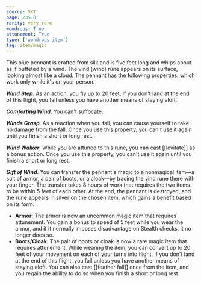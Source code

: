 ```yaml
---
source: SKT
page: 235.0
rarity: very rare
wondrous: True
attunement: True
type: ['wondrous item']
tag: item/magic
---
```


This blue pennant is crafted from silk and is five feet long and whips about as if buffeted by a wind. The vind (wind) rune appears on its surface, looking almost like a cloud. The pennant has the following properties, which work only while it's on your person.

**_Wind Step_**. As an action, you fly up to 20 feet. If you don't land at the end of this flight, you fall unless you have another means of staying aloft.

**_Comforting Wind_**. You can't suffocate.

**_Winds Grasp_**. As a reaction when you fall, you can cause yourself to take no damage from the fall. Once you use this property, you can't use it again until you finish a short or long rest.

**_Wind Walker_**. While you are attuned to this rune, you can cast [[levitate]] as a bonus action. Once you use this property, you can't use it again until you finish a short or long rest.

**_Gift of Wind_**. You can transfer the pennant's magic to a nonmagical item—a suit of armor, a pair of boots, or a cloak—by tracing the vind rune there with your finger. The transfer takes 8 hours of work that requires the two items to be within 5 feet of each other. At the end, the pennant is destroyed, and the rune appears in silver on the chosen item, which gains a benefit based on its form:

- **Armor**: The armor is now an uncommon magic item that requires attunement. You gain a bonus to speed of 5 feet while you wear the armor, and if it normally imposes disadvantage on Stealth checks, it no longer does so.
- **Boots/Cloak**: The pair of boots or cloak is now a rare magic item that requires attunement. While wearing the item, you can convert up to 20 feet of your movement on each of your turns into flight. If you don't land at the end of this flight, you fall unless you have another means of staying aloft. You can also cast [[feather fall]] once from the item, and you regain the ability to do so when you finish a short or long rest.


